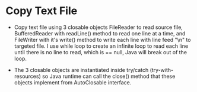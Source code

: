 # Copy Text File

- Copy text file using 3 closable objects FileReader to read source file, BufferedReader with readLine() method to read one line at a time, and FileWriter with it's write() method to write each line with line feed "\n" to targeted file. I use while loop to create an infinite loop to read each line until there is no line to read, which is == null, Java will break out of the loop.

- The 3 closable objects are instantiated inside try/catch (try-with-resources) so Java runtime can call the close() method that these objects implement from AutoClosable interface. 
